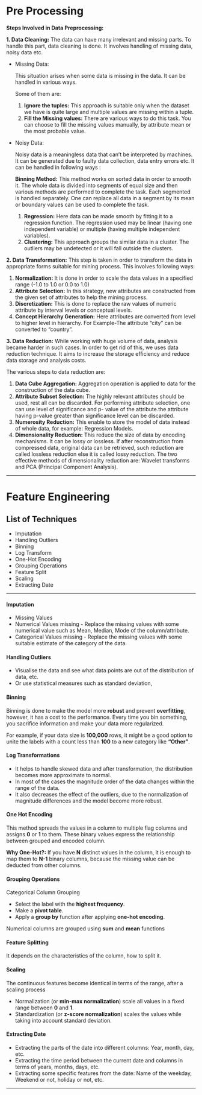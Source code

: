 # Pre Processing

**Steps Involved in Data Preprocessing:**

**1. Data Cleaning:**
The data can have many irrelevant and missing parts. To handle this part, data cleaning is done. It involves handling of missing data, noisy data etc.

- Missing Data:

  This situation arises when some data is missing in the data. It can be handled in various ways.

  Some of them are:

  1. **Ignore the tuples:**
     This approach is suitable only when the dataset we have is quite large and multiple values are missing within a tuple.
  2. **Fill the Missing values:**
     There are various ways to do this task. You can choose to fill the missing values manually, by attribute mean or the most probable value.

- Noisy Data:

  Noisy data is a meaningless data that can’t be interpreted by machines. It can be generated due to faulty data collection, data entry errors etc. It can be handled in following ways :

  **Binning Method:**
  This method works on sorted data in order to smooth it. The whole data is divided into segments of equal size and then various methods are performed to complete the task. Each segmented is handled separately. One can replace all data in a segment by its mean or boundary values can be used to complete the task.

  1. **Regression:**
     Here data can be made smooth by fitting it to a regression function. The regression used may be linear (having one independent variable) or multiple (having multiple independent variables).
  2. **Clustering:**
     This approach groups the similar data in a cluster. The outliers may be undetected or it will fall outside the clusters.

**2. Data Transformation:**
This step is taken in order to transform the data in appropriate forms suitable for mining process. This involves following ways:

1. **Normalization:**
   It is done in order to scale the data values in a specified range (-1.0 to 1.0 or 0.0 to 1.0)
2. **Attribute Selection:**
   In this strategy, new attributes are constructed from the given set of attributes to help the mining process.
3. **Discretization:**
   This is done to replace the raw values of numeric attribute by interval levels or conceptual levels.
4. **Concept Hierarchy Generation:**
   Here attributes are converted from level to higher level in hierarchy. For Example-The attribute “city” can be converted to “country”.

**3. Data Reduction:**
While working with huge volume of data, analysis became harder in such cases. In order to get rid of this, we uses data reduction technique. It aims to increase the storage efficiency and reduce data storage and analysis costs.

The various steps to data reduction are:

1. **Data Cube Aggregation:**
   Aggregation operation is applied to data for the construction of the data cube.
2. **Attribute Subset Selection:**
   The highly relevant attributes should be used, rest all can be discarded. For performing attribute selection, one can use level of significance and p- value of the attribute.the attribute having p-value greater than significance level can be discarded.
3. **Numerosity Reduction:**
   This enable to store the model of data instead of whole data, for example: Regression Models.
4. **Dimensionality Reduction:**
   This reduce the size of data by encoding mechanisms. It can be lossy or lossless. If after reconstruction from compressed data, original data can be retrieved, such reduction are called lossless reduction else it is called lossy reduction. The two effective methods of dimensionality reduction are: Wavelet transforms and PCA (Principal Component Analysis).

---

# Feature Engineering

## List of Techniques

- Imputation
- Handling Outliers
- Binning
- Log Transform
- One-Hot Encoding
- Grouping Operations
- Feature Split
- Scaling
- Extracting Date

---

#### Imputation

* Missing Values
* Numerical Values missing - Replace the missing values with some numerical value such as Mean, Median, Mode of the column/attribute.
* Categorical Values missing - Replace the missing values with some suitable estimate of the category of the data.

#### Handling Outliers

* Visualise the data and see what data points are out of the distribution of data, etc.
* Or use statistical measures such as standard deviation, 

#### Binning

Binning is done to make the model more **robust** and prevent **overfitting**, however, it has a cost to the performance. Every time you bin something, you sacrifice information and make your data more regularized. 

For example, if your data size is **100,000** rows, it might be a good option to unite the labels with a count less than **100** to a new category like **“Other”**.

#### Log Transformations

- It helps to handle skewed data and after transformation, the distribution becomes more approximate to normal.
- In most of the cases the magnitude order of the data changes within the range of the data.
- It also decreases the effect of the outliers, due to the normalization of magnitude differences and the model become more robust.

#### One Hot Encoding

 This method spreads the values in a column to multiple flag columns and assigns **0** or **1** to them. These binary values express the relationship between grouped and encoded column.

**Why One-Hot?:** If you have **N** distinct values in the column, it is enough to map them to **N-1** binary columns, because the missing value can be deducted from other columns.

#### Grouping Operations

Categorical Column Grouping

- Select the label with the **highest frequency**. 
- Make a **pivot table**. 
- Apply a **group by** function after applying **one-hot encoding**. 

Numerical columns are grouped using **sum** and **mean** functions

#### Feature Splitting

It depends on the characteristics of the column, how to split it.

#### Scaling

The continuous features become identical in terms of the range, after a scaling process

* Normalization (or **min-max normalization**) scale all values in a fixed range between **0** and **1**.
* Standardization (or **z-score normalization**) scales the values while taking into account standard deviation.

#### Extracting Date

- Extracting the parts of the date into different columns: Year, month, day, etc.
- Extracting the time period between the current date and columns in terms of years, months, days, etc.
- Extracting some specific features from the date: Name of the weekday, Weekend or not, holiday or not, etc.

---













